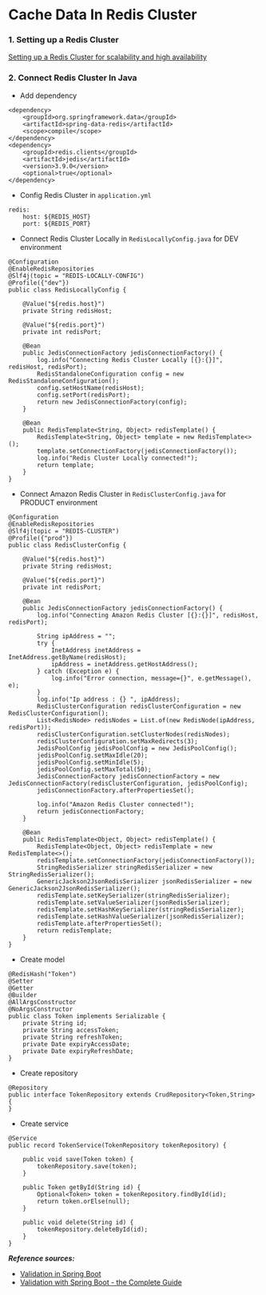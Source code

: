 # Cache Data In Redis Cluster

### 1. Setting up a Redis Cluster
[Setting up a Redis Cluster for scalability and high availability](https://aws.amazon.com/getting-started/hands-on/setting-up-a-redis-cluster-with-amazon-elasticache/)

### 2. Connect Redis Cluster In Java

- Add dependency

```
<dependency>
    <groupId>org.springframework.data</groupId>
    <artifactId>spring-data-redis</artifactId>
    <scope>compile</scope>
</dependency>
<dependency>
    <groupId>redis.clients</groupId>
    <artifactId>jedis</artifactId>
    <version>3.9.0</version>
    <optional>true</optional>
</dependency>
```

- Config Redis Cluster in `application.yml`

```
redis:
    host: ${REDIS_HOST}
    port: ${REDIS_PORT}
```

- Connect Redis Cluster Locally in `RedisLocallyConfig.java` for DEV environment

```
@Configuration
@EnableRedisRepositories
@Slf4j(topic = "REDIS-LOCALLY-CONFIG")
@Profile({"dev"})
public class RedisLocallyConfig {

    @Value("${redis.host}")
    private String redisHost;

    @Value("${redis.port}")
    private int redisPort;

    @Bean
    public JedisConnectionFactory jedisConnectionFactory() {
        log.info("Connecting Redis Cluster Locally [{}:{}]", redisHost, redisPort);
        RedisStandaloneConfiguration config = new RedisStandaloneConfiguration();
        config.setHostName(redisHost);
        config.setPort(redisPort);
        return new JedisConnectionFactory(config);
    }

    @Bean
    public RedisTemplate<String, Object> redisTemplate() {
        RedisTemplate<String, Object> template = new RedisTemplate<>();
        template.setConnectionFactory(jedisConnectionFactory());
        log.info("Redis Cluster Locally connected!");
        return template;
    }
}
```

- Connect Amazon Redis Cluster in `RedisClusterConfig.java` for PRODUCT environment

```
@Configuration
@EnableRedisRepositories
@Slf4j(topic = "REDIS-CLUSTER")
@Profile({"prod"})
public class RedisClusterConfig {

    @Value("${redis.host}")
    private String redisHost;

    @Value("${redis.port}")
    private int redisPort;

    @Bean
    public JedisConnectionFactory jedisConnectionFactory() {
        log.info("Connecting Amazon Redis Cluster [{}:{}]", redisHost, redisPort);

        String ipAddress = "";
        try {
            InetAddress inetAddress = InetAddress.getByName(redisHost);
            ipAddress = inetAddress.getHostAddress();
        } catch (Exception e) {
            log.info("Error connection, message={}", e.getMessage(), e);
        }
        log.info("Ip address : {} ", ipAddress);
        RedisClusterConfiguration redisClusterConfiguration = new RedisClusterConfiguration();
        List<RedisNode> redisNodes = List.of(new RedisNode(ipAddress, redisPort));
        redisClusterConfiguration.setClusterNodes(redisNodes);
        redisClusterConfiguration.setMaxRedirects(3);
        JedisPoolConfig jedisPoolConfig = new JedisPoolConfig();
        jedisPoolConfig.setMaxIdle(20);
        jedisPoolConfig.setMinIdle(5);
        jedisPoolConfig.setMaxTotal(50);
        JedisConnectionFactory jedisConnectionFactory = new JedisConnectionFactory(redisClusterConfiguration, jedisPoolConfig);
        jedisConnectionFactory.afterPropertiesSet();

        log.info("Amazon Redis Cluster connected!");
        return jedisConnectionFactory;
    }

    @Bean
    public RedisTemplate<Object, Object> redisTemplate() {
        RedisTemplate<Object, Object> redisTemplate = new RedisTemplate<>();
        redisTemplate.setConnectionFactory(jedisConnectionFactory());
        StringRedisSerializer stringRedisSerializer = new StringRedisSerializer();
        GenericJackson2JsonRedisSerializer jsonRedisSerializer = new GenericJackson2JsonRedisSerializer();
        redisTemplate.setKeySerializer(stringRedisSerializer);
        redisTemplate.setValueSerializer(jsonRedisSerializer);
        redisTemplate.setHashKeySerializer(stringRedisSerializer);
        redisTemplate.setHashValueSerializer(jsonRedisSerializer);
        redisTemplate.afterPropertiesSet();
        return redisTemplate;
    }
}
```

- Create model

```
@RedisHash("Token")
@Setter
@Getter
@Builder
@AllArgsConstructor
@NoArgsConstructor
public class Token implements Serializable {
    private String id;
    private String accessToken;
    private String refreshToken;
    private Date expiryAccessDate;
    private Date expiryRefreshDate;
}
```

- Create repository

```
@Repository
public interface TokenRepository extends CrudRepository<Token,String> {
}
```

- Create service

```
@Service
public record TokenService(TokenRepository tokenRepository) {

    public void save(Token token) {
        tokenRepository.save(token);
    }

    public Token getById(String id) {
        Optional<Token> token = tokenRepository.findById(id);
        return token.orElse(null);
    }

    public void delete(String id) {
        tokenRepository.deleteById(id);
    }
}
```

***Reference sources:***
 - [Validation in Spring Boot](https://medium.com/@techisbeautiful/mastering-data-validation-in-spring-boot-best-practices-and-expert-tips-for-robust-and-secure-ba24dd79bc0a)
 - [Validation with Spring Boot - the Complete Guide](https://reflectoring.io/bean-validation-with-spring-boot/)
